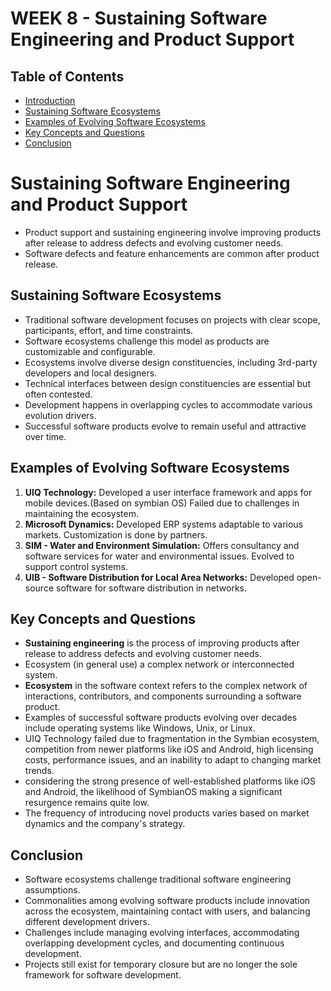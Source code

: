 # WEEK 8 - Sustaining Software Engineering and Product Support

## Table of Contents
- [Introduction](#introduction)
- [Sustaining Software Ecosystems](#sustaining-software-ecosystems)
- [Examples of Evolving Software Ecosystems](#examples-of-evolving-software-ecosystems)
- [Key Concepts and Questions](#key-concepts-and-questions)
- [Conclusion](#conclusion)


# Sustaining Software Engineering and Product Support

- Product support and sustaining engineering involve improving products after release to address defects and evolving customer needs.
- Software defects and feature enhancements are common after product release.


## Sustaining Software Ecosystems
- Traditional software development focuses on projects with clear scope, participants, effort, and time constraints.
- Software ecosystems challenge this model as products are customizable and configurable.
- Ecosystems involve diverse design constituencies, including 3rd-party developers and local designers.
- Technical interfaces between design constituencies are essential but often contested.
- Development happens in overlapping cycles to accommodate various evolution drivers.
- Successful software products evolve to remain useful and attractive over time.

## Examples of Evolving Software Ecosystems
1. **UIQ Technology:** Developed a user interface framework and apps for mobile devices.(Based on symbian OS) Failed due to challenges in maintaining the ecosystem.
2. **Microsoft Dynamics:** Developed ERP systems adaptable to various markets. Customization is done by partners.
3. **SIM - Water and Environment Simulation:** Offers consultancy and software services for water and environmental issues. Evolved to support control systems.
4. **UIB - Software Distribution for Local Area Networks:** Developed open-source software for software distribution in networks.


## Key Concepts and Questions
- **Sustaining engineering** is the process of improving products after release to address defects and evolving customer needs.
- Ecosystem (in general use) a complex network or interconnected system.
- **Ecosystem** in the software context refers to the complex network of interactions, contributors, and components surrounding a software product.
- Examples of successful software products evolving over decades include operating systems like Windows, Unix, or Linux.
- UIQ Technology failed due to fragmentation in the Symbian ecosystem, competition from newer platforms like iOS and Android, high licensing costs, performance issues, and an inability to adapt to changing market trends.
- considering the strong presence of well-established platforms like iOS and Android, the likelihood of SymbianOS making a significant resurgence remains quite low.
- The frequency of introducing novel products varies based on market dynamics and the company's strategy.

## Conclusion
- Software ecosystems challenge traditional software engineering assumptions.
- Commonalities among evolving software products include innovation across the ecosystem, maintaining contact with users, and balancing different development drivers.
- Challenges include managing evolving interfaces, accommodating overlapping development cycles, and documenting continuous development.
- Projects still exist for temporary closure but are no longer the sole framework for software development.
